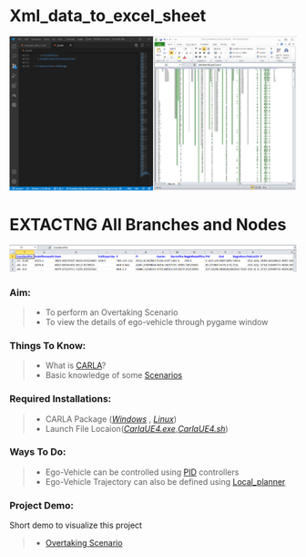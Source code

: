 # Xml_data_to_excel_sheet
![](https://github.com/rajith24/Xml_data_to_excel_sheet/blob/master/Data_extracted.PNG)
# EXTACTNG All Branches and Nodes
![](https://github.com/rajith24/Xml_data_to_excel_sheet/blob/master/Title_extracted.PNG)
### Aim:
>   * To perform an Overtaking Scenario
>   * To view the details of ego-vehicle through pygame window
### Things To Know:
>   * What is [CARLA](https://carla.readthedocs.io/en/latest/getting_started/)?
>   * Basic knowledge of some [Scenarios](https://github.com/carla-simulator/scenario_runner)
### Required Installations:
>   * CARLA Package ([*Windows*](https://github.com/carla-simulator/carla/releases/tag/0.9.5) , [*Linux*](https://github.com/carla-simulator/carla/releases/tag/0.9.7))
>   * Launch File Locaion([*CarlaUE4.exe*](),[*CarlaUE4.sh*]())
### Ways To Do:
>   * Ego-Vehicle can be controlled using [PID](https://en.wikipedia.org/wiki/PID_controller) controllers
>   * Ego-Vehicle Trajectory can also be defined using [Local_planner](https://github.com/carla-simulator/carla/blob/master/PythonAPI/carla/agents/navigation/local_planner.py)


### Project Demo:

Short demo to visualize this project 

>   * [Overtaking Scenario](https://drive.google.com/file/d/16d5KztUdi_XM5WZrWE-IYAB7LX-5Xrr1/view?usp=sharing)
